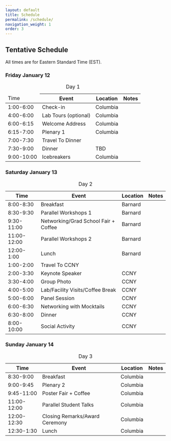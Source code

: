 ```yaml
---
layout: default
title: Schedule
permalink: /schedule/
navigation_weight: 1
order: 3
---
```


## Tentative Schedule
All times are for Eastern Standard Time (EST).

<h3>Friday January 12</h3>
<div class="table-responsive">
<table class="table table-hover">
<caption>Day 1</caption>
<thead>
<tr><td>Time</td><th>Event</th><th>Location</th><th>Notes</th></tr>
</thead>
<tr><td>1:00-6:00</td><td>Check-in</td><td>Columbia</td><td></td></tr>
<tr><td>4:00-6:00</td><td>Lab Tours (optional)</td><td>Columbia</td><td></td></tr>
<tr><td>6:00-6:15</td><td>Welcome Address</td><td>Columbia</td><td></td></tr>
<tr><td>6:15-7:00</td><td>Plenary 1</td><td>Columbia</td><td></td></tr>
<tr><td>7:00-7:30</td><td>Travel To Dinner</td><td></td><td></td></tr>
<tr><td>7:30-9:00</td><td>Dinner</td><td>TBD</td><td></td></tr>
<tr><td>9:00-10:00</td><td>Icebreakers</td><td>Columbia</td><td></td></tr>
</table>
</div>

<h3>Saturday January 13</h3>
<div class="table-responsive">
<table class="table table-hover">
<caption>Day 2</caption>
<thead>
<tr><th>Time</th><th>Event</th><th>Location</th><th>Notes</th></tr>
</thead>
<tr><td>8:00-8:30</td><td>Breakfast</td><td>Barnard</td><td></td></tr>
<tr><td>8:30-9:30</td><td>Parallel Workshops 1</td><td>Barnard</td><td></td></tr>
<tr><td>9:30-11:00</td><td>Networking/Grad School Fair + Coffee</td><td>Barnard</td><td></td></tr>
<tr><td>11:00-12:00</td><td>Parallel Workshops 2</td><td>Barnard</td><td></td></tr>
<tr><td>12:00-1:00</td><td>Lunch</td><td>Barnard</td><td></td></tr>
<tr><td>1:00-2:00</td><td>Travel To CCNY</td><td></td><td></td></tr>
<tr><td>2:00-3:30</td><td>Keynote Speaker</td><td>CCNY</td><td></td></tr>
<tr><td>3:30-4:00</td><td>Group Photo</td><td>CCNY</td><td></td></tr>
<tr><td>4:00-5:00</td><td>Lab/Facility Visits/Coffee Break</td><td>CCNY</td><td></td></tr>
<tr><td>5:00-6:00</td><td>Panel Session</td><td>CCNY</td><td></td></tr>
<tr><td>6:00-6:30</td><td>Networking with Mocktails</td><td>CCNY</td><td></td></tr>
<tr><td>6:30-8:00</td><td>Dinner</td><td>CCNY</td><td></td></tr>
<tr><td>8:00-10:00</td><td>Social Activity</td><td>CCNY</td><td></td></tr>
</table>
</div>

<h3>Sunday January 14</h3>
<div class="table-responsive">
<table class="table table-hover">
<caption>Day 3</caption>
<thead>
<tr><th>Time</th><th>Event</th><th>Location</th><th>Notes</th></tr>
</thead>
<tr><td>8:30-9:00</td><td>Breakfast</td><td>Columbia</td><td></td></tr>
<tr><td>9:00-9:45</td><td>Plenary 2</td><td>Columbia</td><td></td></tr>
<tr><td>9:45-11:00</td><td>Poster Fair + Coffee</td><td>Columbia</td><td></td></tr>
<tr><td>11:00-12:00</td><td>Parallel Student Talks</td><td>Columbia</td><td></td></tr>
<tr><td>12:00-12:30</td><td>Closing Remarks/Award Ceremony</td><td>Columbia</td><td></td></tr>
<tr><td>12:30-1:30</td><td>Lunch</td><td>Columbia</td><td></td></tr>
</table>
</div>
